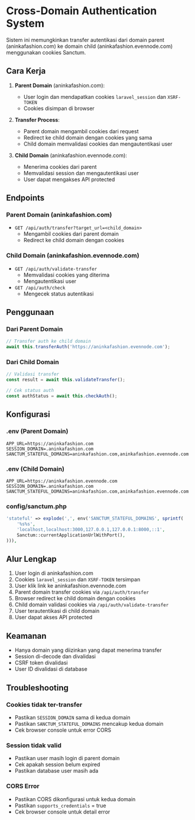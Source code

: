 # Cross-Domain Authentication System

Sistem ini memungkinkan transfer autentikasi dari domain parent (aninkafashion.com) ke domain child (aninkafashion.evennode.com) menggunakan cookies Sanctum.

## Cara Kerja

1. **Parent Domain** (aninkafashion.com):
   - User login dan mendapatkan cookies `laravel_session` dan `XSRF-TOKEN`
   - Cookies disimpan di browser

2. **Transfer Process**:
   - Parent domain mengambil cookies dari request
   - Redirect ke child domain dengan cookies yang sama
   - Child domain memvalidasi cookies dan mengautentikasi user

3. **Child Domain** (aninkafashion.evennode.com):
   - Menerima cookies dari parent
   - Memvalidasi session dan mengautentikasi user
   - User dapat mengakses API protected

## Endpoints

### Parent Domain (aninkafashion.com)
- `GET /api/auth/transfer?target_url=<child_domain>`
  - Mengambil cookies dari parent domain
  - Redirect ke child domain dengan cookies

### Child Domain (aninkafashion.evennode.com)
- `GET /api/auth/validate-transfer`
  - Memvalidasi cookies yang diterima
  - Mengautentikasi user
- `GET /api/auth/check`
  - Mengecek status autentikasi

## Penggunaan

### Dari Parent Domain
```javascript
// Transfer auth ke child domain
await this.transferAuth('https://aninkafashion.evennode.com');
```

### Dari Child Domain
```javascript
// Validasi transfer
const result = await this.validateTransfer();

// Cek status auth
const authStatus = await this.checkAuth();
```

## Konfigurasi

### .env (Parent Domain)
```env
APP_URL=https://aninkafashion.com
SESSION_DOMAIN=.aninkafashion.com
SANCTUM_STATEFUL_DOMAINS=aninkafashion.com,aninkafashion.evennode.com
```

### .env (Child Domain)
```env
APP_URL=https://aninkafashion.evennode.com
SESSION_DOMAIN=.aninkafashion.com
SANCTUM_STATEFUL_DOMAINS=aninkafashion.com,aninkafashion.evennode.com
```

### config/sanctum.php
```php
'stateful' => explode(',', env('SANCTUM_STATEFUL_DOMAINS', sprintf(
    '%s%s',
    'localhost,localhost:3000,127.0.0.1,127.0.0.1:8000,::1',
    Sanctum::currentApplicationUrlWithPort(),
))),
```

## Alur Lengkap

1. User login di aninkafashion.com
2. Cookies `laravel_session` dan `XSRF-TOKEN` tersimpan
3. User klik link ke aninkafashion.evennode.com
4. Parent domain transfer cookies via `/api/auth/transfer`
5. Browser redirect ke child domain dengan cookies
6. Child domain validasi cookies via `/api/auth/validate-transfer`
7. User terautentikasi di child domain
8. User dapat akses API protected

## Keamanan

- Hanya domain yang diizinkan yang dapat menerima transfer
- Session di-decode dan divalidasi
- CSRF token divalidasi
- User ID divalidasi di database

## Troubleshooting

### Cookies tidak ter-transfer
- Pastikan `SESSION_DOMAIN` sama di kedua domain
- Pastikan `SANCTUM_STATEFUL_DOMAINS` mencakup kedua domain
- Cek browser console untuk error CORS

### Session tidak valid
- Pastikan user masih login di parent domain
- Cek apakah session belum expired
- Pastikan database user masih ada

### CORS Error
- Pastikan CORS dikonfigurasi untuk kedua domain
- Pastikan `supports_credentials` = true
- Cek browser console untuk detail error
